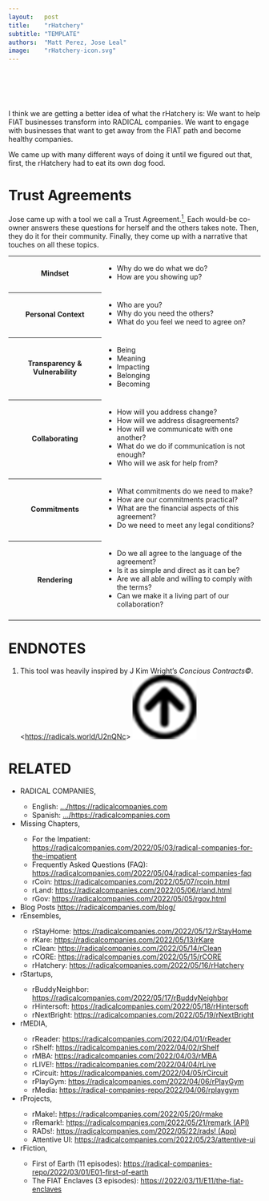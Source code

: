 ```yaml
---
layout:   post
title:    "rHatchery"
subtitle: "TEMPLATE"
authors:  "Matt Perez, Jose Leal"
image:    "rHatchery-icon.svg"
---
```


<div style="display:none; ">
 <p>I think we know what the rHatchery is: We want to help <span class="_paradigm">FIAT</span> businesses transform into <span class="_paradigm">RADICAL</span> companies; businesses that want to get away from the <span class="_paradigm">FIAT</span> path and become healthy companies.</p>
</div>

<h1>&nbsp;</h1>
 <p>I think we are getting a better idea of what the rHatchery is: We want to help <span class="_paradigm">FIAT</span> businesses transform into <span class="_paradigm">RADICAL</span> companies. We want to engage with businesses that want to get away from the <span class="_paradigm">FIAT</span> path and become healthy companies.</p>
 <p>We came up with many different ways of doing it until we figured out that, first, the rHatchery had to eat its own dog food.</p>

<h1>Trust Agreements</h1>
 <p>Jose came up with a tool we call a Trust Agreement.<a href="#en01"><sup id="bm01">1&nbsp;</sup></a> Each would-be co-owner answers these questions for herself and the others takes note. Then, they do it for their community. Finally, they come up with a narrative that touches on all these topics.</p>
 <table>
  <tbody>
   <tr>
    <th>Mindset</th>
    <td>
     <ul>
      <li>Why do we do what we do?</li>
      <li>How are you showing up?</li>
     </ul>
    </td>
   </tr>
   <tr>
    <td class="_spacer"></td>
   </tr>
   <tr>
    <th>Personal Context</th>
    <td>
     <ul>
      <li>Who are you?</li>
      <li>Why do you need the others?</li>
      <li>What do you feel we need to agree on?</li>
     </ul>
    </td>
   </tr>
   <tr>
    <td class="_spacer"></td>
   </tr>
   <tr>
    <th>Transparency & Vulnerability</th>
    <td>
     <ul>
      <li>Being</li>
      <li>Meaning</li>
      <li>Impacting</li>
      <li>Belonging</li>
      <li>Becoming</li>
     </ul>
    </td>   
   </tr>
   <tr>
    <td class="_spacer"></td>
   </tr>
   <tr>
    <th>Collaborating</th>
    <td>
     <ul>
      <li>How will you address change?</li>
      <li>How will we address disagreements?</li>
      <li>How will we communicate with one another?</li>
      <li>What do we do if communication is not enough?</li>
      <li>Who will we ask for help from?</li>
     </ul>
    </td>
   </tr>
   <tr>
    <td class="_spacer"></td>
   </tr>
   <tr>
    <th>Commitments</th>
    <td>
     <ul>
      <li>What commitments do we need to make?</li>
      <li>How are our commitments practical?</li>
      <li>What are the financial aspects of this agreement?</li>
      <li>Do we need to meet any legal conditions?</li>
     </ul>
    </td>
   </tr>
   <tr>
    <td class="_spacer"></td>
   </tr>
   <tr>
    <th>Rendering</th>
    <td>
     <ul>
      <li>Do we all agree to the language of the agreement?</li>
      <li>Is it as simple and direct as it can be?</li>
      <li>Are we all able and willing to comply with the terms?</li>
      <li>Can we make it a living part of our collaboration?</li>
     </ul>
    </td>
   </tr>
   <tr>
    <td class="_spacer"></td>
   </tr>
  </tbody>
 </table>

<h1 class="_section">ENDNOTES</h1>
 <ol>
  <li id="en01">
   <p class="_list-item">
    This tool was heavily inspired by J Kim Wright&rsquo;s <em>Concious Contracts&copy;</em>.
    <<a href="https://radicals.world/U2nQNc" target="_blank">https://radicals.world/U2nQNc</a>>
    <a class="_uparrow" href="#bm01"><img src="/assets/img/arrow-up-icon.png"></a>
   </p>
  </li>
 </ol>

<h1 class="_section">RELATED</h1>
 <ul>
  <li>RADICAL COMPANIES,</li>
   <ul>
    <li><a>English</a>: <a href="https://radicalcompanies.com" target="_blank">&hellip;/https://radicalcompanies.com</a></li>
    <li><a>Spanish</a>: <a href="https://radicalcompanies.com" target="_blank">&hellip;/https://radicalcompanies.com</a></li>
   </ul>
  <li>Missing Chapters,</li>
   <ul>
    <li>For the Impatient: <a href="https://radicalcompanies.com/2022/05/03/radical-companies-for-the-impatient" target="_blank">https://radicalcompanies.com/2022/05/03/radical-companies-for-the-impatient</a></li>
    <li>Frequently Asked Questions (FAQ): <a href="https://radicalcompanies.com/2022/05/04/radical-companies-faq" target="_blank">https://radicalcompanies.com/2022/05/04/radical-companies-faq</a></li>
    <li>rCoin: <a href="https://radicalcompanies.com/2022/05/07/rcoin.html" target="_blank">https://radicalcompanies.com/2022/05/07/rcoin.html</a></li>
    <li>rLand: <a href="https://radicalcompanies.com/2022/05/06/rland.html" target="_blank">https://radicalcompanies.com/2022/05/06/rland.html</a></li>
    <li>rGov: <a href="https://radicalcompanies.com/2022/05/05/rgov.html" target="_blank">https://radicalcompanies.com/2022/05/05/rgov.html</a></li>
   </ul>
   <li>Blog Posts <a href="https://radicalcompanies.com/blog/" target="_blank">https://radicalcompanies.com/blog/</a></li>
   <li>rEnsembles,</li>
    <ul>
     <li> rStayHome: <a href="https://radicalcompanies.com/2022/05/12/rStayHome" target="_blank">https://radicalcompanies.com/2022/05/12/rStayHome</a></li>
     <li>     rKare: <a href="https://radicalcompanies.com/2022/05/13/rKare" target="_blank">https://radicalcompanies.com/2022/05/13/rKare</a></li>
     <li>    rClean: <a href="https://radicalcompanies.com/2022/05/14/rClean" target="_blank">https://radicalcompanies.com/2022/05/14/rClean</a></li>
     <li>     rCORE: <a href="https://radicalcompanies.com/2022/05/15/rCORE" target="_blank">https://radicalcompanies.com/2022/05/15/rCORE</a></li>
     <li>rHatchery: <a href="https://radicalcompanies.com/2022/05/16/rHatchery" target="_blank">https://radicalcompanies.com/2022/05/16/rHatchery</a></li>
    </ul>
   <li>rStartups,</li>
    <ul>
     <li>rBuddyNeighbor: <a href="https://radicalcompanies.com/2022/05/17/rBuddyNeighbor" target="_blank">https://radicalcompanies.com/2022/05/17/rBuddyNeighbor</a></li>
     <li>   rHintersoft: <a href="https://radicalcompanies.com/2022/05/18/rHintersoft" target="_blank">https://radicalcompanies.com/2022/05/18/rHintersoft</a></li> 
     <li>   rNextBright: <a href="https://radicalcompanies.com/2022/05/19/rNextBright" target="_blank">https://radicalcompanies.com/2022/05/19/rNextBright</a></li>
    </ul>
   <li>rMEDIA,</li>
    <ul>
     <li> rReader: <a href="https://radicalcompanies.com/2022/04/01/rReader" target="_blank">https://radicalcompanies.com/2022/04/01/rReader</a></li>
     <li>  rShelf: <a href="https://radicalcompanies.com/2022/04/02/rShelf" target="_blank">https://radicalcompanies.com/2022/04/02/rShelf</a></li>
     <li>    rMBA: <a href="https://radicalcompanies.com/2022/04/03/rMBA" target="_blank">https://radicalcompanies.com/2022/04/03/rMBA</a></li>
     <li>  rLIVE!: <a href="https://radicalcompanies.com/2022/04/04/rLive" target="_blank">https://radicalcompanies.com/2022/04/04/rLive</a></li>
     <li>rCircuit: <a href="https://radicalcompanies.com/2022/04/05/rCircuit" target="_blank">https://radicalcompanies.com/2022/04/05/rCircuit</a></li>
     <li>rPlayGym: <a href="https://radicalcompanies.com/2022/04/06/rPlayGym" target="_blank">https://radicalcompanies.com/2022/04/06/rPlayGym</a></li>
     <li>  rMedia: <a href="https://radical-companies-repo/2022/04/06/rplaygym" target="_blank">https://radical-companies-repo/2022/04/06/rplaygym</a></li>
    </ul>
   <li>rProjects,</li>
    <ul>
     <li>      rMake!: <a href="https://radicalcompanies.com/2022/05/20/rmake" target="_blank">https://radicalcompanies.com/2022/05/20/rmake</a></li>
     <li>    rRemark!: <a href="https://radicalcompanies.com/2022/05/21/remark" target="_blank">https://radicalcompanies.com/2022/05/21/remark (API)</a></li>
     <li>       RADs!: <a href="https://radicalcompanies.com/2022/05/22/rads!" target="_blank">https://radicalcompanies.com/2022/05/22/rads! (App)</a></li>
     <li>Attentive UI: <a href="https://radicalcompanies.com/2022/05/23/attentive-ui" target="_blank">https://radicalcompanies.com/2022/05/23/attentive-ui</a></li>
    </ul>
   <li>rFiction,</li>
    <ul>
     <li>  First of Earth (11 episodes): <a href="https://radical-companies-repo/2022/03/01/E01-first-of-earth" target="_blank">https://radical-companies-repo/2022/03/01/E01-first-of-earth</a></li>
     <li>The FIAT Enclaves (3 episodes): <a href="https://2022/03/11/E11/the-fiat-enclaves" target="_blank">https://2022/03/11/E11/the-fiat-enclaves</a></li>
    </ul>
